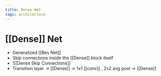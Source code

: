 ```yaml
---
title: Dense Net
tags: architecture
---
```


# [[Dense]] Net
- Generalized [[Res Net]]
- Skip connections inside the [[Dense]] block itself
- ![[Dense Skip Connections]]
- Transition layer -> [[Dense]] -> 1x1 [[conv]] , 2x2 avg pool -> [[Dense]]










